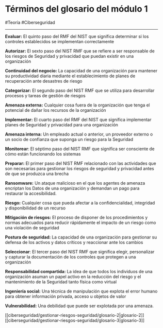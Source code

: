 # Términos del glosario del módulo 1
#Teoría #Ciberseguridad 

---
**Evaluar:** El quinto paso del RMF del NIST que significa determinar si los controles establecidos se implementan correctamente

**Autorizar:** El sexto paso del NIST RMF que se refiere a ser responsable de los riesgos de Seguridad y privacidad que puedan existir en una organización

**Continuidad del negocio:** La capacidad de una organización para mantener su productividad diaria mediante el establecimiento de planes de recuperación ante desastres de riesgo

**Categorizar:** El segundo paso del NIST RMF que se utiliza para desarrollar procesos y tareas de gestión de riesgos

**Amenaza externa:** Cualquier cosa fuera de la organización que tenga el potencial de dañar los recursos de la organización

**Implementar:** El cuarto paso del RMF del NIST que significa implementar planes de Seguridad y privacidad para una organización

**Amenaza interna:** Un empleado actual o anterior, un proveedor externo o un socio de confianza que suponga un riesgo para la Seguridad

**Monitorear**: El séptimo paso del NIST RMF que significa ser consciente de cómo están funcionando los sistemas

**Preparar:** El primer paso del NIST RMF relacionado con las actividades que son necesarias para gestionar los riesgos de seguridad y privacidad antes de que se produzca una brecha

**Ransomware:** Un ataque malicioso en el que los agentes de amenaza encriptan los Datos de una organización y demandan un pago para restaurar la accesibilidad.

**Riesgo:** Cualquier cosa que pueda afectar a la confidencialidad, integridad y disponibilidad de un recurso

**Mitigación de riesgos:** El proceso de disponer de los procedimientos y normas adecuados para reducir rápidamente el impacto de un riesgo como una violación de seguridad

**Postura de seguridad:** La capacidad de una organización para gestionar su defensa de los activos y datos críticos y reaccionar ante los cambios

**Seleccionar**: El tercer paso del NIST RMF que significa elegir, personalizar y capturar la documentación de los controles que protegen a una organización

**Responsabilidad compartida:** La idea de que todos los individuos de una organización asuman un papel activo en la reducción del riesgo y el mantenimiento de la Seguridad tanto física como virtual

**Ingeniería social:** Una técnica de manipulación que explota el error humano para obtener información privada, acceso u objetos de valor

**Vulnerabilidad:** Una debilidad que puede ser explotada por una amenaza.

[[ciberseguridad/gestionar-riesgos-seguridad/glosario-2|glosario-2]] [[ciberseguridad/gestionar-riesgos-seguridad/glosario-3|glosario-3]] 